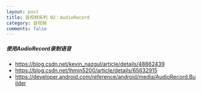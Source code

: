 ```yaml
---
layout: post
title: 音视频系列 02：AudioRecord 
category: 音视频
comments: false
---
```


##### 使用AudioRecord录制语音

* <https://blog.csdn.net/kevin_nazgul/article/details/48862439>
* <https://blog.csdn.net/lhmin5200/article/details/65632915>
* <https://developer.android.com/reference/android/media/AudioRecord.Builder>


 








